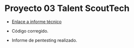 # Proyecto 03 Talent ScoutTech

- [Enlace a informe técnico](https://github.com/AlvaroCaroFdez/Proyecto-03---Talent-ScoutTech/tree/main/codigo-corregido/Web_Talent-ScoutTech "Informe técnico")


- Código corregido.

- Informe de pentesting realizado.